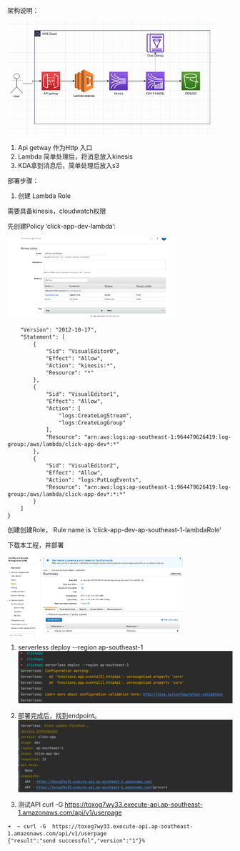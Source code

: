 



架构说明：

![img.png](img.png)

1.	Api getway 作为Http 入口
2.	Lambda 简单处理后，将消息放入kinesis
3.	KDA拿到消息后，简单处理后放入s3


部署步骤：
1. 创建 Lambda Role

需要具备kinesis，cloudwatch权限

先创建Policy  ‘click-app-dev-lambda’:

![img_1.png](img_1.png)
```{
    "Version": "2012-10-17",
    "Statement": [
        {
            "Sid": "VisualEditor0",
            "Effect": "Allow",
            "Action": "kinesis:*",
            "Resource": "*"
        },
        {
            "Sid": "VisualEditor1",
            "Effect": "Allow",
            "Action": [
                "logs:CreateLogStream",
                "logs:CreateLogGroup"
            ],
            "Resource": "arn:aws:logs:ap-southeast-1:964479626419:log-group:/aws/lambda/click-app-dev*:*"
        },
        {
            "Sid": "VisualEditor2",
            "Effect": "Allow",
            "Action": "logs:PutLogEvents",
            "Resource": "arn:aws:logs:ap-southeast-1:964479626419:log-group:/aws/lambda/click-app-dev*:*:*"
        }
    ]
}
```
创建创建Role， Rule name is ‘click-app-dev-ap-southeast-1-lambdaRole’

下载本工程，并部署

![img_2.png](img_2.png)




1. serverless deploy --region ap-southeast-1 
![img_1.png](image/img_1.png)

2. 部署完成后，找到endpoint。
![img.png](image/img.png)

3. 测试API curl -G https://toxog7wy33.execute-api.ap-southeast-1.amazonaws.com/api/v1/userpage
```
➜  ~ curl -G  https://toxog7wy33.execute-api.ap-southeast-1.amazonaws.com/api/v1/userpage
{"result":"send successful","version":"1"}%
```



